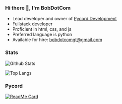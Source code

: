 ### Hi there 👋, I'm BobDotCom

- Lead developer and owner of [Pycord Development](https://github.com/Pycord-Development)
- Fullstack developer
- Proficient in html, css, and js
- Preferred language is python
- Available for hire: bobdotcomgt@gmail.com

### Stats

![Github Stats](https://github-readme-stats.vercel.app/api?username=BobDotCom&show_icons=True&count_private=True&theme=merko&include_all_commits=True&hide_border=true&bg_color=282828)

![Top Langs](https://github-readme-stats.vercel.app/api/top-langs/?username=BobDotCom&theme=merko&layout=compact&hide_border=true&bg_color=282828)

### Pycord

[![ReadMe Card](https://github-readme-stats.vercel.app/api/pin/?username=Pycord-Development&repo=pycord&theme=merko&bg_color=282828&hide_border=True)](https://github.com/Pycord-Development/pycord)

<!--
**BobDotCom/BobDotCom** is a ✨ _special_ ✨ repository because its `README.md` (this file) appears on your GitHub profile.

Here are some ideas to get you started:

- 🔭 I’m currently working on ...
- 🌱 I’m currently learning ...
- 👯 I’m looking to collaborate on ...
- 🤔 I’m looking for help with ...
- 💬 Ask me about ...
- 📫 How to reach me: ...
- 😄 Pronouns: ...
- ⚡ Fun fact: ...
-->
